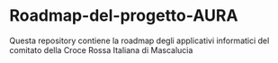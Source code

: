 # Roadmap-del-progetto-AURA
Questa repository contiene la roadmap degli applicativi informatici del comitato della Croce Rossa Italiana di Mascalucia
